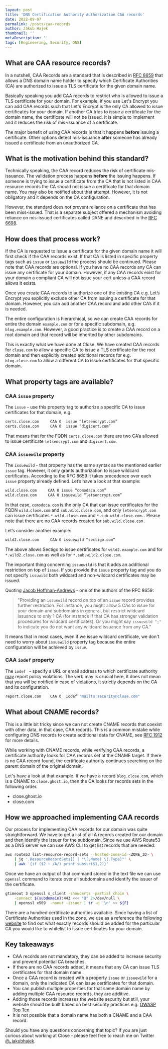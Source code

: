 ```yaml
---
layout: post
title: 'DNS Certification Authority Authorization CAA records'
date: 2022-09-07
permalink: /posts/caa-records
author: Jakub Hajek
thumbnail: ''
metaDescription: ''
tags: [Engineering, Security, DNS]
---
```


## What are CAA resource records?

In a nutshell, CAA Records are a standard that is described in [RFC 8659](https://www.rfc-editor.org/rfc/rfc8659) that allows a DNS domain name holder to specify which Certificate Authorities (CA) are authorized to issue a TLS certificate for the given domain name.  

Basically speaking you add CAA records to restrict who is allowed to issue a TLS certificate for your domain. For example, if you use Let's Encrypt you can add CAA records such that Let's Encrypt is the only CA allowed to issue certificates for your domain. If another CA tries to issue a certificate for the domain name, the certificate will not be issued. It is simple to implement and it reduces the risk of mis-issuance of a certificate.

The major benefit of using CAA records is that it happens **before** issuing a certificate. Other options detect mis-issuance **after** someone has already issued a certificate from an unauthorized CA. 

## What is the motivation behind this standard?

Technically speaking, the CAA record reduces the risk of certificate mis-issuance. The validation process happens **before** the issuing happens. If someone is trying to issue a certificate from the CA that is not listed in CAA resource records the CA should not issue a certificate for that domain name. You may also be notified about that attempt. However, it is not obligatory and it depends on the CA configuration. 

However, the standard does not prevent reliance on a certificate that has been miss-issued. That is a separate subject offered a mechanism avoiding reliance on mis-issued certificates called DANE and described in the [RFC 6698](https://www.rfc-editor.org/info/rfc6698).

## How does that process work?

If the CA is requested to issue a certificate for the given domain name it will first check if the CAA records exist. If that CA is listed in specific property tags such as `issue` or `issuewild` the process should be continued. Please note that CAA records are optional. If you have no CAA records any CA can issue any certificate for your domain. However, if any CAA records exist for your domain a compliant CA will not issue your cert unless a CAA record allows it exists.

Once you create CAA records to authorize one of the existing CA e.g. Let’s Encrypt you explicitly exclude other CA from issuing a certificate for that domain. However, you can add another CAA record and add other CA’s if it is needed. 

The entire configuration is hierarchical, so we can create CAA records for entire the domain `example.com` or for a specific subdomain, e.g. `blog.example.com`. However, a good practice is to create a CAA record on a root domain and that record will be inherited by other subdomains. 

This is exactly what we have done at Close. We have created CAA records for `close.com` to allow a specific CA to issue a TLS certificate for the root domain and then explicitly created additional records for e.g. `blog.close.com` to allow a different CA to issue certificates for that specific domain. 

## What property tags are available? 

### CAA `issue` property

The `issue` - use this property tag to authorize a specific CA to issue certificates for that domain, e.g.

```bash
certs.close.com     CAA 0  issue “letsencrypt.com”
certs.close.com     CAA 0  issue “digicert.com”
```

That means that for the FQDN `certs.close.com` there are two CA’a allowed to issue certificate `letsencrypt.com` and `digicert.com`.

### CAA `issuewild` property

The `issuewild` - that property has the same syntax as the mentioned earlier `issue` tag. However, it only grants authorization to issue wildcard certificates. According to the RFC 8659 it takes precedence over each `issue` property already defined. Let’s have a look at that example:

```bash
wild.close.com     CAA 0 issue “comodaca.com”
wild.close.com     CAA 0 issuewild “letsencrypt.com”
```

In that case, `comodoca.com` is the only CA that can issue certificates for the FQDN `wild.close.com` and `sub.wild.close.com`, and only `letsencrypt.com` can issue certificates `*.wild.close.com` and `*.sub.wild.close.com.`. Please note that there are no CAA records created for `sub.wild.close.com.`

Let’s consider another example: 

```bash
wild2.close.com     CAA 0 issuewild “sectigo.com”
```

The above allows Sectigo to issue certificates for `wild2.example.com` and for `*.wild2.close.com` as well as for `*.sub.wild2.close.com`.

The important thing concerning `issuewild` is that it adds an additional restriction on top of `issue`. If you provide the `issue` property tag and you do not specify `issuwild` both wildcard and non-wildcard certificates may be issued.

Quoting [Jacob Hoffman-Andrews](https://www.eff.org/about/staff/jacob-hoffman-andrews) - one of the authors of the RFC 8659: 
> "Providing an `issuewild` record on top of an `issue` record provides further restriction. For instance, you might allow 5 CAs to issue for your domain and subdomains in general, but restrict wildcard issuance to only 1 CA (for instance if that CA has stronger validation procedures for wildcard certificates). Or you might say `issuewild ";"` to indicate you do not want any wildcard issuance from any CA."

It means that in most cases, even if we issue wildcard certificate, we don't need to worry about `issuewild` property tag because the entire configuration will be achieved by `issue`.

### CAA `iodef` property

The `iodef ` - specify a URL or email address to which certificate authority [may](https://www.rfc-editor.org/rfc/rfc2119#section-5) report policy violations. The verb may is crucial here, it does not mean that you will be notified in case of violations, it strictly depends on the CA and its configuration.

```bash
report.close.com    CAA 0  iodef "mailto:security@close.com"
```


## What about CNAME records?

This is a little bit tricky since we can not create CNAME records that coexist with other data, in that case, CAA records. This is a common mistake while configuring DNS records to create additional data for CNAME, see [RFC 1912](https://www.ietf.org/rfc/rfc1912.txt) for more details. 

While working with CNAME records, while verifying CAA records, a certificate authority looks for CAA records set at the CNAME target. If there is no CAA record found, the certificate authority continues searching on the parent domain of the original domain. 

Let's have a look at that example. If we have a record `blog.close.com`, which is a CNAME to `close.ghost.io`, then the CA looks for records sets in the following order. 

- close.ghost.io
- close.com


## How we approached implementing CAA records

Our process for implementing CAA records for our domain was quite straightforward. We have to get a list of all A records created for our domain and then identify the issuer for the subdomain. Since we use AWS Route53 as a DNS server we can use AWS CLI to get list records that are needed:

```bash
aws route53 list-resource-record-sets --hosted-zone-id <ZONE_ID> \
    | jq '.ResourceRecordSets[] | "\(.Name) \(.Type)"' \
    | awk '{if ($2 ~ /A/) print substr($1,2)}'
```

Once we have an output of that command stored in the text file we can use `openssl` command to iterate over all subdomains and identify the issuer of the certificate.

```bash
gtimeout 3 openssl s_client -showcerts -partial_chain \
    -connect ${subdomain}:443 <<< "Q" 2>/dev/null \
    | openssl x509  -noout -issuer | tr -d '\n' >> ${F} 
```

There are a hundred certificate authorities available. Since having a list of Certificate Authorities used in the zone, we use as a reference the following [website](https://sslmate.com/caa/) to find out what exactly records should be added for the particular CA you would like to whitelist to issue certificates for your domain. 

## Key takeaways

- CAA records are not mandatory, they can be added to increase security and prevent potential CA breaches.
- If there are no CAA records added, it means that any CA can issue TLS certificates for that domain name. 
- Once a CAA record is created with a property `issue` or `issuewild` for a domain, only the indicated CA can issue certificates for that domain.
- You can publish multiple properties for that same domain name by adding multiple CAA resource records, they are additive. 
- Adding those records increases the website security but still, your website should be built based on best security practices e.g. [OWASP Top Ten](https://owasp.org/www-project-top-ten/)
- It is not possible that a domain name has both a CNAME and a CAA record. 

Should you have any questions concerning that topic? If you are just curious about working at Close - please feel free to reach me on Twitter [@_jakubhajek](https://twitter.com/_jakubhajek). 